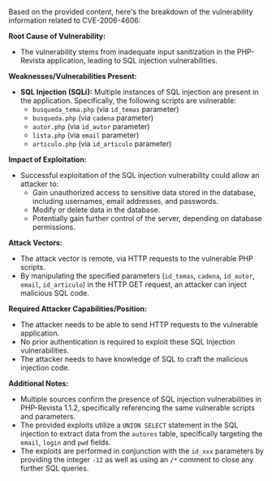 Based on the provided content, here's the breakdown of the vulnerability information related to CVE-2006-4606:

**Root Cause of Vulnerability:**
- The vulnerability stems from inadequate input sanitization in the PHP-Revista application, leading to SQL injection vulnerabilities.

**Weaknesses/Vulnerabilities Present:**
- **SQL Injection (SQLi):** Multiple instances of SQL injection are present in the application. Specifically, the following scripts are vulnerable:
    - `busqueda_tema.php` (via `id_temas` parameter)
    - `busqueda.php` (via `cadena` parameter)
    - `autor.php` (via `id_autor` parameter)
    - `lista.php` (via `email` parameter)
    - `articulo.php` (via `id_articulo` parameter)

**Impact of Exploitation:**
- Successful exploitation of the SQL injection vulnerability could allow an attacker to:
    - Gain unauthorized access to sensitive data stored in the database, including usernames, email addresses, and passwords.
    - Modify or delete data in the database.
    - Potentially gain further control of the server, depending on database permissions.

**Attack Vectors:**
- The attack vector is remote, via HTTP requests to the vulnerable PHP scripts.
- By manipulating the specified parameters (`id_temas`, `cadena`, `id_autor`, `email`, `id_articulo`) in the HTTP GET request, an attacker can inject malicious SQL code.

**Required Attacker Capabilities/Position:**
- The attacker needs to be able to send HTTP requests to the vulnerable application.
- No prior authentication is required to exploit these SQL Injection vulnerabilities.
- The attacker needs to have knowledge of SQL to craft the malicious injection code.

**Additional Notes:**
- Multiple sources confirm the presence of SQL injection vulnerabilities in PHP-Revista 1.1.2, specifically referencing the same vulnerable scripts and parameters.
- The provided exploits utilize a `UNION SELECT` statement in the SQL injection to extract data from the `autores` table, specifically targeting the `email`, `login` and `pwd` fields.
- The exploits are performed in conjunction with the `id_xxx` parameters by providing the integer `-12` as well as using an `/*` comment to close any further SQL queries.